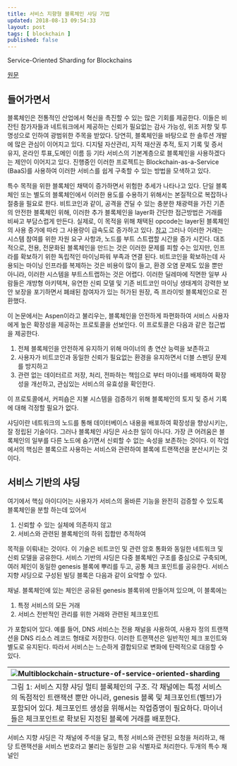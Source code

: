 ```yaml
---
title: 서비스 지향형 블록체인 샤딩 기법
updated: 2018-08-13 09:54:33
layout: post
tags: [ blockchain ]
published: false
---
```


Service-Oriented Sharding for Blockchains

[원문](http://fc17.ifca.ai/preproceedings/paper_73.pdf)

## 들어가면서

블록체인은 전통적인 산업에서 혁신을 촉진할 수 있는 많은 기회를 제공한다. 이들은 비잔틴 참가자들과 네트워크에서 제공하는 신뢰가 필요없는 감사 가능성, 위조 저항 및 투명성으로 인하여 광범위한 주목을 받았다. 당연히, 블록체인을 바탕으로 한 솔루션 개발에 많은 관심이 이어지고 있다. 디지털 자산관리, 지적 재산권 추적, 토지 기록 및 증서 유지, 온라인 투표,도메인 이름 등 기타 서비스의 기본계층으로 블록체인을 사용하겠다는 제안이 이어지고 있다. 진행중인 이러한 프로젝트는 Blockchain-as-a-Service (BaaS)를 사용하여 이러한 서비스를 쉽게 구축할 수 있는 방법을 모색하고 있다.

특수 목적을 위한 블록체인 채택이 증가하면서 위험한 추세가 나타나고 있다. 단일 블록체인 또는 별도의 블록체인에서 이러한 용도를 수용하기 위해서는 본질적으로 복잡하나 절충을 필요로 한다. 비트코인과 같이, 공격을 견딜 수 있는 충분한 채광력을 가진 기존의 안전한 블록체인 위해, 이러한 추가 블록체인을 layer화 간단한 접근방법은 거래를 비싸고 부담스럽게 만든다. 실제로, 이 목적을 위해 채택된 opcode는 layer된 블록체인의 사용 증가에 따라 그 사용량이 급속도로 증가하고 있다. [참고](https://opreturn.org/) 그러나 이러한 거래는 시스템 참여를 위한 자원 요구 사항과, 노드를 부트 스트랩할 시간을 증가 시킨다. 대조적으로, 전용, 전문화된 블록체인을 만드는 것은 이러한 문제를 피할 수는 있지만, 인프라를 확보하기 위한 독립적인 마이닝파워 부족과 연결 된다. 비트코인을 확보하는데 사용되는 마이닝 인프라를 복제하는 것은 비용이 많이 들고, 환경 오염 문제도 있을 뿐만 아니라, 이러한 시스템을 부트스트랩하는 것은 어렵다. 이러한 딜레마에 직면한 일부 사람들은 개방형 아키텍쳐, 유연한 신뢰 모델 및 기존 비트코인 마이닝 생태계의 강력한 보안 보장을 포기하면서 폐쇄된 참여자가 있는 허가된 원장, 즉 프라이빗 블록체인으로 전환했다.

이 논문에서는 Aspen이라고 불리우는, 블록체인을 안전하게 파편화하여 서비스 사용자에게 높은 확장성을 제공하는 프로토콜을 선보인다. 이 프로토콜은 다음과 같은 접근법을 제공한다.

1. 전체 블록체인을 안전하게 유지하기 위해 마이너의 총 연산 능력을 보존하고
2. 사용자가 비트코인과 동일한 신뢰가 필요없는 환경을 유지하면서 더블 스펜딩 문제를 방지하고
3. 관련 없는 데이터르르 저장, 처리, 전파하는 책임으로 부터 마이너를 배제하여 확장성을 개선하고, 관심있는 서비스의 유효성을 확인한다.

이 프로토콜에서, 커피숍은 지불 시스템을 검증하기 위해 블록체인의 토지 및 증서 기록에 대해 걱정할 필요가 없다. 

샤딩이란 네트워크의 노드를 통해 데이터베이스 내용을 배포하여 확장성을 향상시키는, 잘 정립된 기술이다. 그러나 블록체인 샤딩은 사소한 일이 아니다. 가장 큰 어려움은 블록체인의 일부를 다른 노드에 숨기면서 신뢰할 수 없는 속성을 보존하는 것이다. 이 작업에서의 핵심은 블록으르 사용하는 서비스와 관련하여 블록에 트랜잭션을 분산시키는 것이다.

## 서비스 기반의 샤딩

여기에서 핵심 아이디어는 사용자가 서비스의 올바른 기능을 완전히 검증할 수 있도록 블록체인을 분할 하는데 있어서

1. 신뢰할 수 있는 실체에 의존하지 않고
2. 서비스와 관련된 블록체인의 하위 집합만 추적하여

목적을 이뤄내는 것이다. 이 기술은 비트코인 및 관련 암호 통화와 동일한 네트워크 및 신뢰 모델을 공유한다. 서비스 기반의 샤딩은 다중 블록체인 구조를 중심으로 구축되며, 여러 체인이 동일한 genesis 블록에 뿌리를 두고, 공통 체크 포인트를 공유한다. 서비스 지향 샤딩으로 구성된 빌딩 블록은 다음과 같이 요약할 수 있다. 

채널. 블록체인에 있는 체인은 공유된 genesis 블록위에 만들어져 있으며, 이 블록에는

1. 특정 서비스의 모든 거래
2. 서비스 전반적인 관리를 위한 거래와 관련된 체크포인트

가 포함되어 있다. 예를 들어, DNS 서비스는 전용 채널을 사용하여, 사용자 정의 트랜잭션을 DNS 리소스 레코드 형태로 저장한다. 이러한 트랜잭션은 일반적인 체크 포인트와 별도로 유지된다. 따라서 서비스는 느슨하게 결합되므로 변화에 탄력적으로 대응할 수 있다. 

| ![Multiblockchain-structure-of-service-oriented-sharding](/images/2018/08/Multiblockchain-structure-of-service-oriented-sharding.png) |
| :- |
| 그림 1: 서비스 지향 샤딩 멀티 블록체인의 구조. 각 채널에는 특정 서비스의 독점적인 트랜잭션 뿐만 아니라, genesis 블록 및 체크포인트(벨브)가 포함되어 있다. 체크포인트 생성을 위해서는 작업증명이 필요하다. 마이너들은 체크포인트로 확보된 지정된 블록에 거래를 배포한다. |

서비스 지향 샤딩은 각 채널에 주석을 달고, 특정 서비스와 관련된 요청을 처리하고, 해당 트랜잭션을 서비스 번호라고 불리는 동일한 고유 식별자로 처리한다. 두개의 특수 채널인 